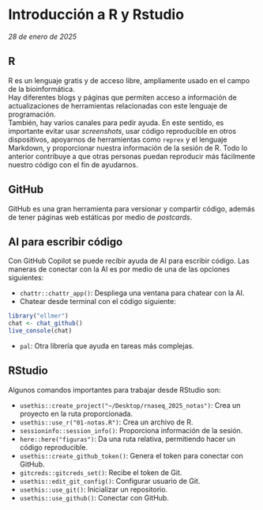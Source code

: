 # Introducción a R y Rstudio  
_28 de enero de 2025_  

## R
R es un lenguaje gratis y de acceso libre, ampliamente usado en el campo de la bioinformática.  
Hay diferentes blogs y páginas que permiten acceso a información de actualizaciones de herramientas relacionadas con este lenguaje de programación.  
También, hay varios canales para pedir ayuda. En este sentido, es importante evitar usar _screenshots_, usar código reproducible en otros dispositivos, apoyarnos de herramientas como `reprex` y el lenguaje Markdown, y proporcionar nuestra información de la sesión de R. Todo lo anterior contribuye a que otras personas puedan reproducir más fácilmente nuestro código con el fin de ayudarnos.  

## GitHub  
GitHub es una gran herramienta para versionar y compartir código, además de tener páginas web estáticas por medio de _postcards_.  

## AI para escribir código  
Con GitHub Copilot se puede recibir ayuda de AI para escribir código. Las maneras de conectar con la AI es por medio de una de las opciones siguientes:  
- `chattr::chattr_app()`: Despliega una ventana para chatear con la AI.
- Chatear desde terminal con el código siguiente:
```r
library("ellmer")
chat <- chat_github()
live_console(chat)
```
- `pal`: Otra librería que ayuda en tareas más complejas.

## RStudio  
Algunos comandos importantes para trabajar desde RStudio son:  
- `usethis::create_project("~/Desktop/rnaseq_2025_notas")`: Crea un proyecto en la ruta proporcionada.  
- `usethis::use_r("01-notas.R")`: Crea un archivo de R.  
- `sessioninfo::session_info()`: Proporciona información de la sesión.
- `here::here("figuras")`: Da una ruta relativa, permitiendo hacer un código reproducible.
- `usethis::create_github_token()`: Genera el token para conectar con GitHub.
- `gitcreds::gitcreds_set()`: Recibe el token de Git.
- `usethis::edit_git_config()`: Configurar usuario de Git.
- `usethis::use_git()`: Inicializar un repositorio.
- `usethis::use_github()`: Conectar con GitHub.
